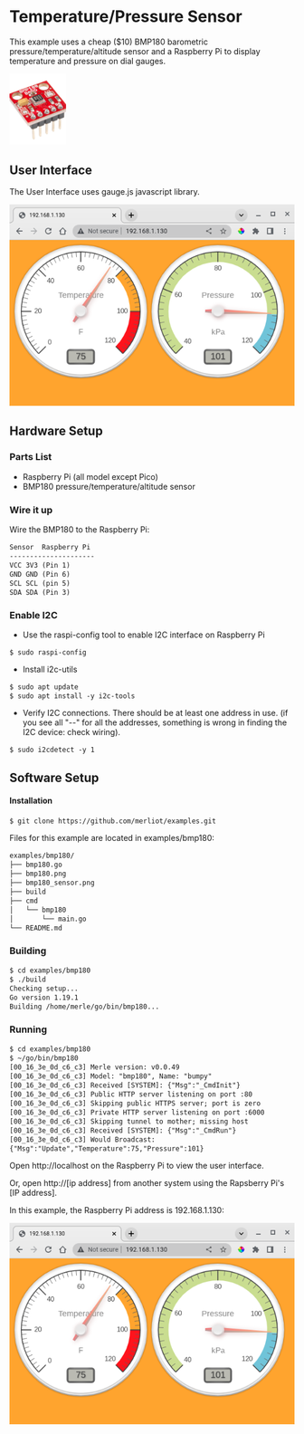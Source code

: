 # Temperature/Pressure Sensor

This example uses a cheap ($10) BMP180 barometric pressure/temperature/altitude sensor and a Raspberry Pi  to display temperature and pressure on dial gauges.

<img src="bmp180_sensor.png" width=100>

## User Interface
The User Interface uses gauge.js javascript library.

![UI](bmp180.png)

## Hardware Setup
### Parts List
* Raspberry Pi (all model except Pico)
* BMP180  pressure/temperature/altitude sensor

### Wire it up
Wire the BMP180 to the Raspberry Pi:

```
Sensor	Raspberry Pi
---------------------
VCC	3V3 (Pin 1)
GND	GND (Pin 6)
SCL	SCL (pin 5)
SDA	SDA (Pin 3)
```

### Enable I2C
* Use the raspi-config tool to enable  I2C interface on Raspberry Pi
```
$ sudo raspi-config
```
* Install i2c-utils
```
$ sudo apt update
$ sudo apt install -y i2c-tools
```
* Verify I2C connections.  There should be at least one address in use.  (if you see all "--" for all the addresses, something is wrong in finding the I2C device: check wiring).
```
$ sudo i2cdetect -y 1
```

## Software Setup

#### Installation
```
$ git clone https://github.com/merliot/examples.git
```

Files for this example are located in examples/bmp180:
```
examples/bmp180/
├── bmp180.go
├── bmp180.png
├── bmp180_sensor.png
├── build
├── cmd
│   └── bmp180
│       └── main.go
└── README.md
```

### Building
```
$ cd examples/bmp180
$ ./build
Checking setup...
Go version 1.19.1
Building /home/merle/go/bin/bmp180...
```

### Running
```
$ cd examples/bmp180
$ ~/go/bin/bmp180
[00_16_3e_0d_c6_c3] Merle version: v0.0.49
[00_16_3e_0d_c6_c3] Model: "bmp180", Name: "bumpy"
[00_16_3e_0d_c6_c3] Received [SYSTEM]: {"Msg":"_CmdInit"}
[00_16_3e_0d_c6_c3] Public HTTP server listening on port :80
[00_16_3e_0d_c6_c3] Skipping public HTTPS server; port is zero
[00_16_3e_0d_c6_c3] Private HTTP server listening on port :6000
[00_16_3e_0d_c6_c3] Skipping tunnel to mother; missing host
[00_16_3e_0d_c6_c3] Received [SYSTEM]: {"Msg":"_CmdRun"}
[00_16_3e_0d_c6_c3] Would Broadcast: {"Msg":"Update","Temperature":75,"Pressure":101}
```

Open http://localhost on the Raspberry Pi to view the user interface.

Or, open http://[ip address] from another system using the Rapsberry Pi's [IP address].

In this example, the Raspberry Pi address is 192.168.1.130:
  
![UI](bmp180.png)

